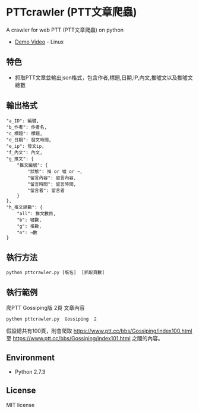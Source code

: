 # PTTcrawler (PTT文章爬蟲)
A crawler for web PTT  (PTT文章爬蟲) on python
* [Demo Video](https://www.youtube.com/watch?v=qq3kuDU3k50&feature=youtu.be) - Linux

## 特色
* 抓取PTT文章並輸出json格式，包含作者,標題,日期,IP,內文,推噓文以及推噓文總數

## 輸出格式

    "a_ID": 編號,
    "b_作者": 作者名,
    "c_標題": 標題,
    "d_日期": 發文時間,
    "e_ip": 發文ip,
    "f_內文": 內文,
    "g_推文": {
        "推文編號": {
            "狀態": 推 or 噓 or →,
            "留言內容": 留言內容,
            "留言時間": 留言時間,
            "留言者": 留言者
        }
    },
    "h_推文總數": {
        "all": 推文數目,
        "b": 噓數,
        "g": 推數,
        "n": →數
    }
    
## 執行方法
```
python pttcrawler.py [版名]  [抓取頁數]
```   
## 執行範例
爬PTT Gossiping版 2頁 文章內容
```
python pttcrawler.py  Gossiping  2
```
假設總共有100頁，則會爬取
https://www.ptt.cc/bbs/Gossiping/index100.html 至 https://www.ptt.cc/bbs/Gossiping/index101.html 之間的內容。
  
## Environment
* Python 2.7.3

## License
MIT license
